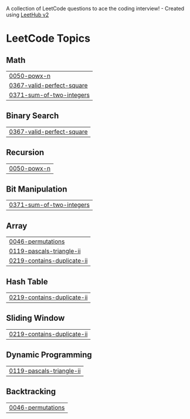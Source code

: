 A collection of LeetCode questions to ace the coding interview! - Created using [LeetHub v2](https://github.com/arunbhardwaj/LeetHub-2.0)
<!---LeetCode Topics Start-->
# LeetCode Topics
## Math
|  |
| ------- |
| [0050-powx-n](https://github.com/Bhumika-Kumar/Leet-code/tree/master/0050-powx-n) |
| [0367-valid-perfect-square](https://github.com/Bhumika-Kumar/Leet-code/tree/master/0367-valid-perfect-square) |
| [0371-sum-of-two-integers](https://github.com/Bhumika-Kumar/Leet-code/tree/master/0371-sum-of-two-integers) |
## Binary Search
|  |
| ------- |
| [0367-valid-perfect-square](https://github.com/Bhumika-Kumar/Leet-code/tree/master/0367-valid-perfect-square) |
## Recursion
|  |
| ------- |
| [0050-powx-n](https://github.com/Bhumika-Kumar/Leet-code/tree/master/0050-powx-n) |
## Bit Manipulation
|  |
| ------- |
| [0371-sum-of-two-integers](https://github.com/Bhumika-Kumar/Leet-code/tree/master/0371-sum-of-two-integers) |
## Array
|  |
| ------- |
| [0046-permutations](https://github.com/Bhumika-Kumar/Leet-code/tree/master/0046-permutations) |
| [0119-pascals-triangle-ii](https://github.com/Bhumika-Kumar/Leet-code/tree/master/0119-pascals-triangle-ii) |
| [0219-contains-duplicate-ii](https://github.com/Bhumika-Kumar/Leet-code/tree/master/0219-contains-duplicate-ii) |
## Hash Table
|  |
| ------- |
| [0219-contains-duplicate-ii](https://github.com/Bhumika-Kumar/Leet-code/tree/master/0219-contains-duplicate-ii) |
## Sliding Window
|  |
| ------- |
| [0219-contains-duplicate-ii](https://github.com/Bhumika-Kumar/Leet-code/tree/master/0219-contains-duplicate-ii) |
## Dynamic Programming
|  |
| ------- |
| [0119-pascals-triangle-ii](https://github.com/Bhumika-Kumar/Leet-code/tree/master/0119-pascals-triangle-ii) |
## Backtracking
|  |
| ------- |
| [0046-permutations](https://github.com/Bhumika-Kumar/Leet-code/tree/master/0046-permutations) |
<!---LeetCode Topics End-->